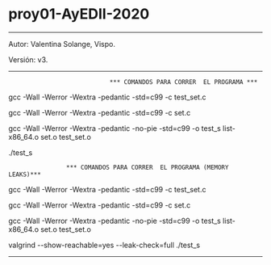 # proy01-AyEDII-2020
-------------------------------------------------------------------------------------------------------------------

Autor: Valentina Solange, Vispo.

Versión: v3.

-------------------------------------------------------------------------------------------------------------------

                                *** COMANDOS PARA CORRER  EL PROGRAMA ***

gcc -Wall -Werror -Wextra -pedantic -std=c99 -c test_set.c

gcc -Wall -Werror -Wextra -pedantic -std=c99 -c set.c

gcc -Wall -Werror -Wextra -pedantic -no-pie -std=c99 -o test_s list-x86_64.o set.o test_set.o

./test_s

		            *** COMANDOS PARA CORRER  EL PROGRAMA (MEMORY LEAKS)***

gcc -Wall -Werror -Wextra -pedantic -std=c99 -c test_set.c

gcc -Wall -Werror -Wextra -pedantic -std=c99 -c set.c

gcc -Wall -Werror -Wextra -pedantic -no-pie -std=c99 -o test_s list-x86_64.o set.o test_set.o

valgrind --show-reachable=yes --leak-check=full ./test_s

-------------------------------------------------------------------------------------------------------------------
